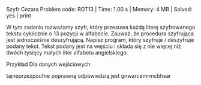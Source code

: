 Szyfr Cezara
Problem code: ROT13 | Time: 1.00 s | Memory: 4 MB | Solved: yes | print

W tym zadaniu rozważamy szyfr, który przesuwa każdą literę szyfrowanego tekstu cyklicznie o 13 pozycji w alfabecie. Zauważ, że procedura szyfrująca jest jednocześnie deszyfrującą. Napisz program, który szyfruje / deszyfruje podany tekst. Tekst podany jest na wejściu i składa się z nie więcej niż dwóch tysięcy małych liter alfabetu angielskiego.

Przykład
Dla danych wejściowych

tajneprzezpoufne
poprawną odpowiedzią jest
gnwarcemrmcbhsar